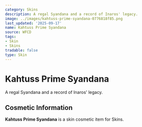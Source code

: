 ```yaml
---
category: Skins
description: A regal Syandana and a record of Inaros' legacy.
image: ../images/kahtuss-prime-syandana-0776818f85.png
last_updated: '2025-09-17'
name: Kahtuss Prime Syandana
source: WFCD
tags:
- Skin
- Skins
tradable: false
type: Skin
---
```


# Kahtuss Prime Syandana

A regal Syandana and a record of Inaros' legacy.

## Cosmetic Information

**Kahtuss Prime Syandana** is a skin cosmetic item for Skins.

